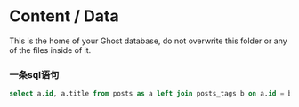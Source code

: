 # Content / Data

This is the home of your Ghost database, do not overwrite this folder or any of the files inside of it.

### 一条sql语句

```sql
select a.id, a.title from posts as a left join posts_tags b on a.id = b.post_id where pt.tag_id<>9 or pt.id is null order by a.updated_at desc;
```
